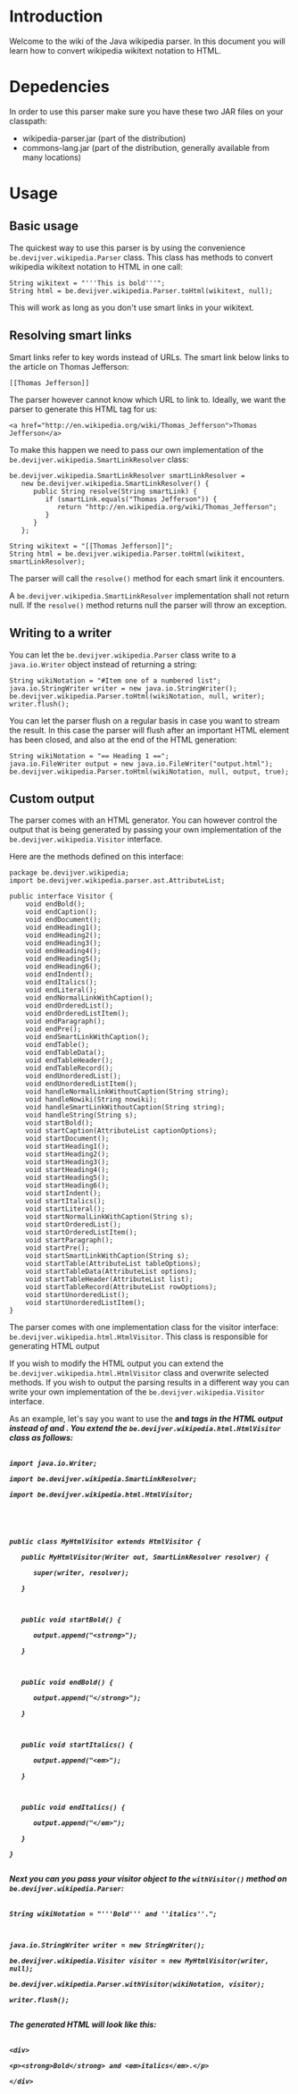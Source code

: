 # Introduction #

Welcome to the wiki of the Java wikipedia parser. In this document you will learn how to convert wikipedia wikitext notation to HTML.

# Depedencies #

In order to use this parser make sure you have these two JAR files on your classpath:

  * wikipedia-parser.jar (part of the distribution)
  * commons-lang.jar (part of the distribution, generally available from many locations)

# Usage #

## Basic usage ##

The quickest way to use this parser is by using the convenience `be.devijver.wikipedia.Parser` class. This class has methods to convert wikipedia wikitext notation to HTML in one call:

```
String wikitext = "'''This is bold'''";
String html = be.devijver.wikipedia.Parser.toHtml(wikitext, null);
```

This will work as long as you don't use smart links in your wikitext.

## Resolving smart links ##

Smart links refer to key words instead of URLs. The smart link below links to the article on Thomas Jefferson:

```
[[Thomas Jefferson]]
```

The parser however cannot know which URL to link to. Ideally, we want the parser to generate this HTML tag for us:

```
<a href="http://en.wikipedia.org/wiki/Thomas_Jefferson">Thomas Jefferson</a>
```

To make this happen we need to pass our own implementation of the `be.devijver.wikipedia.SmartLinkResolver` class:

```
be.devijver.wikipedia.SmartLinkResolver smartLinkResolver =
   new be.devijver.wikipedia.SmartLinkResolver() {
      public String resolve(String smartLink) {
         if (smartLink.equals("Thomas Jefferson")) {
            return "http://en.wikipedia.org/wiki/Thomas_Jefferson";
         }
      }
   };

String wikitext = "[[Thomas Jefferson]]";
String html = be.devijver.wikipedia.Parser.toHtml(wikitext, smartLinkResolver);
```

The parser will call the `resolve()` method for each smart link it encounters.

A `be.devijver.wikipedia.SmartLinkResolver` implementation shall not return null. If the `resolve()` method returns null the parser will throw an exception.

## Writing to a writer ##

You can let the `be.devijver.wikipedia.Parser` class write to a `java.io.Writer` object instead of returning a string:

```
String wikiNotation = "#Item one of a numbered list";
java.io.StringWriter writer = new java.io.StringWriter();
be.devijver.wikipedia.Parser.toHtml(wikiNotation, null, writer);
writer.flush();
```

You can let the parser flush on a regular basis in case you want to stream the result. In this case the parser will flush after an important HTML element has been closed, and also at the end of the HTML generation:

```
String wikiNotation = "== Heading 1 ==";
java.io.FileWriter output = new java.io.FileWriter("output.html");
be.devijver.wikipedia.Parser.toHtml(wikiNotation, null, output, true);
```

## Custom output ##

The parser comes with an HTML generator. You can however control the output that is being generated by passing your own implementation of the `be.devijver.wikipedia.Visitor` interface.

Here are the methods defined on this interface:

```
package be.devijver.wikipedia;
import be.devijver.wikipedia.parser.ast.AttributeList;

public interface Visitor {
    void endBold();
    void endCaption();
    void endDocument();
    void endHeading1();
    void endHeading2();
    void endHeading3();
    void endHeading4();
    void endHeading5();
    void endHeading6();
    void endIndent();
    void endItalics();
    void endLiteral();
    void endNormalLinkWithCaption();
    void endOrderedList();
    void endOrderedListItem();
    void endParagraph();
    void endPre();
    void endSmartLinkWithCaption();
    void endTable();
    void endTableData();
    void endTableHeader();
    void endTableRecord();
    void endUnorderedList();
    void endUnorderedListItem();
    void handleNormalLinkWithoutCaption(String string);
    void handleNowiki(String nowiki);
    void handleSmartLinkWithoutCaption(String string);
    void handleString(String s);
    void startBold();
    void startCaption(AttributeList captionOptions);
    void startDocument();
    void startHeading1();
    void startHeading2();
    void startHeading3();
    void startHeading4();
    void startHeading5();
    void startHeading6();
    void startIndent();
    void startItalics();
    void startLiteral();
    void startNormalLinkWithCaption(String s);
    void startOrderedList();
    void startOrderedListItem();
    void startParagraph();
    void startPre();
    void startSmartLinkWithCaption(String s);
    void startTable(AttributeList tableOptions);
    void startTableData(AttributeList options);
    void startTableHeader(AttributeList list);
    void startTableRecord(AttributeList rowOptions);
    void startUnorderedList();
    void startUnorderedListItem();
}
```

The parser comes with one implementation class for the visitor interface: `be.devijver.wikipedia.html.HtmlVisitor`. This class is responsible for generating HTML output

If you wish to modify the HTML output you can extend the `be.devijver.wikipedia.html.HtmlVisitor` class and overwrite selected methods. If you wish to output the parsing results in a different way you can write your own implementation of the `be.devijver.wikipedia.Visitor` interface.

As an example, let's say you want to use the <strong> and <em> tags in the HTML output instead of <b> and <i>. You extend the <code>be.devijver.wikipedia.html.HtmlVisitor</code> class as follows:<br>
<br>
<pre><code>import java.io.Writer;<br>
import be.devijver.wikipedia.SmartLinkResolver;<br>
import be.devijver.wikipedia.html.HtmlVisitor;<br>
<br>
<br>
public class MyHtmlVisitor extends HtmlVisitor {<br>
   public MyHtmlVisitor(Writer out, SmartLinkResolver resolver) {<br>
      super(writer, resolver);<br>
   }<br>
<br>
   public void startBold() {<br>
      output.append("&lt;strong&gt;");<br>
   }<br>
<br>
   public void endBold() {<br>
      output.append("&lt;/strong&gt;");<br>
   }<br>
<br>
   public void startItalics() {<br>
      output.append("&lt;em&gt;");<br>
   }<br>
<br>
   public void endItalics() {<br>
      output.append("&lt;/em&gt;");<br>
   }<br>
}<br>
</code></pre>

Next you can you pass your visitor object to the <code>withVisitor()</code> method on <code>be.devijver.wikipedia.Parser</code>:<br>
<br>
<pre><code>String wikiNotation = "'''Bold''' and ''italics''.";<br>
<br>
java.io.StringWriter writer = new StringWriter();<br>
be.devijver.wikipedia.Visitor visitor = new MyHtmlVisitor(writer, null);<br>
be.devijver.wikipedia.Parser.withVisitor(wikiNotation, visitor);<br>
writer.flush();<br>
</code></pre>

The generated HTML will look like this:<br>
<br>
<pre><code>&lt;div&gt;<br>
&lt;p&gt;&lt;strong&gt;Bold&lt;/strong&gt; and &lt;em&gt;italics&lt;/em&gt;.&lt;/p&gt;<br>
&lt;/div&gt;<br>
</code></pre>
